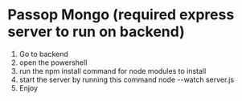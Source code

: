 # Passop Mongo (required express server to run on backend)

1. Go to backend 
2. open the powershell
3. run the npm install command for node modules to install
4. start the server by running this command node --watch server.js
5. Enjoy

